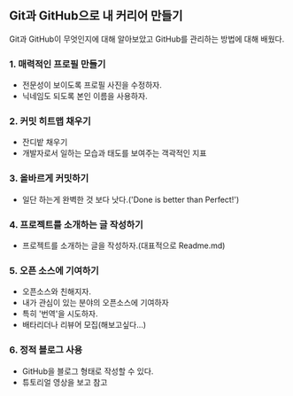 ## Git과 GitHub으로 내 커리어 만들기

Git과 GitHub이 무엇인지에 대해 알아보았고 GitHub를 관리하는 방법에 대해 배웠다.
### 1. 매력적인 프로필 만들기
  - 전문성이 보이도록 프로필 사진을 수정하자.
  - 닉네임도 되도록 본인 이름을 사용하자.
### 2. 커밋 히트맵 채우기
  - 잔디밭 채우기
  - 개발자로서 일하는 모습과 태도를 보여주는 객곽적인 지표
### 3. 올바르게 커밋하기
  - 일단 하는게 완벽한 것 보다 낫다.('Done is better than Perfect!')
### 4. 프로젝트를 소개하는 글 작성하기
  - 프로젝트를 소개하는 글을 작성하자.(대표적으로 Readme.md)
### 5. 오픈 소스에 기여하기
  - 오픈소스와 친해지자.
  - 내가 관심이 있는 분야의 오픈소스에 기여하자
  - 특히 '번역'을 시도하자.
  - 배타리더나 리뷰어 모집(해보고싶다...)
### 6. 정적 블로그 사용
  - GitHub을 블로그 형태로 작성할 수 있다.
  - 튜토리얼 영상을 보고 참고
